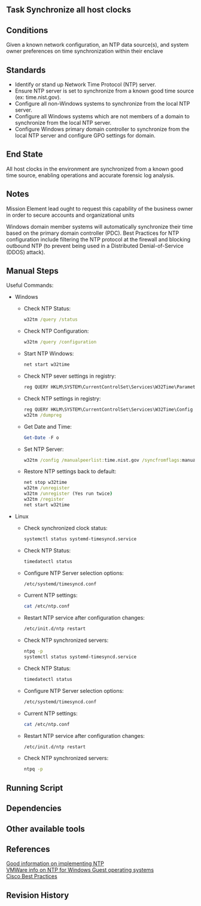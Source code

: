 ## Task  Synchronize all host clocks  


## Conditions  
Given a known network configuration, an NTP data source(s), and system owner preferences on time synchronization within their enclave  


## Standards  
* Identify or stand up Network Time Protocol (NTP) server.  
* Ensure NTP server is set to synchronize from a known good time source (ex: time.nist.gov).  
* Configure all non-Windows systems to synchronize from the local NTP server.  
* Configure all Windows systems which are not members of a domain to synchronize from the local NTP server.  
* Configure Windows primary domain controller to synchronize from the local NTP server and configure GPO settings for domain.  


## End State  
All host clocks in the environment are synchronized from a known good time source, enabling operations and accurate forensic log analysis.  


## Notes  
Mission Element lead ought to request this capability of the business owner in order to secure accounts and organizational units  

Windows domain member systems will automatically synchronize their time based on the primary domain controller (PDC).  Best Practices for NTP configuration include filtering the NTP protocol at the firewall and blocking outbound NTP (to prevent being used in a Distributed Denial-of-Service (DDOS) attack).  


## Manual Steps  
Useful Commands:  
* Windows  
	* Check NTP Status:  
		```bat
		w32tm /query /status
		```  

	* Check NTP Configuration:  
		```bat
		w32tm /query /configuration
		```  

	* Start NTP Windows:  
		```bat
		net start w32time
		```  

	* Check NTP sever settings in registry:  
		```bat
		reg QUERY HKLM\SYSTEM\CurrentControlSet\Services\W32Time\Parameters
		```  

	* Check NTP settings in registry:  
		```bat
		reg QUERY HKLM\SYSTEM\CurrentControlSet\Services\W32Time\Config
		w32tm /dumpreg
		```  

	* Get Date and Time:
		```powershell
		Get-Date -F o
		```  

	* Set NTP Server:  
		```bat
		w32tm /config /manualpeerlist:time.nist.gov /syncfromflags:manual /reliable:yes /update
		```  

	* Restore NTP settings back to default:  
		```bat
		net stop w32time
		w32tm /unregister
		w32tm /unregister (Yes run twice)
		w32tm /register
		net start w32time
		```  

* Linux  
	* Check synchronized clock status:  
		```bash
		systemctl status systemd-timesyncd.service
		```  

	* Check NTP Status:  
		```bash
		timedatectl status
		```  

	* Configure NTP Server selection options:  
		```bash
		/etc/systemd/timesyncd.conf
		```  

	* Current NTP settings:  
		```bash
		cat /etc/ntp.conf
		```  

	* Restart NTP service after configuration changes:  
		```bash
		/etc/init.d/ntp restart
		```  

	* Check NTP synchronized servers:  
		```bash
		ntpq -p
		systemctl status systemd-timesyncd.service
		```  

	* Check NTP Status:  
		```bash
		timedatectl status
		```

	* Configure NTP Server selection options:  
		```bash
		/etc/systemd/timesyncd.conf
		```  

	* Current NTP settings:  
		```bash
		cat /etc/ntp.conf
		```  

	* Restart NTP service after configuration changes:  
		```bash
		/etc/init.d/ntp restart
		```  

	* Check NTP synchronized servers:  
		```bash
		ntpq -p
		```  


## Running Script  


## Dependencies  


## Other available tools  


## References  
[Good information on implementing NTP](http://Support.ntp.org/bin/view/Support/SelectingOffsiteNTPServers)  
[VMWare info on NTP for Windows Guest operating systems](https://kb.vmware.com/kb/1318)  
[Cisco Best Practices](www.cisco.com/c/en/us/support/docs/availability/high-availability/19643-ntpm.html)  


## Revision History  
